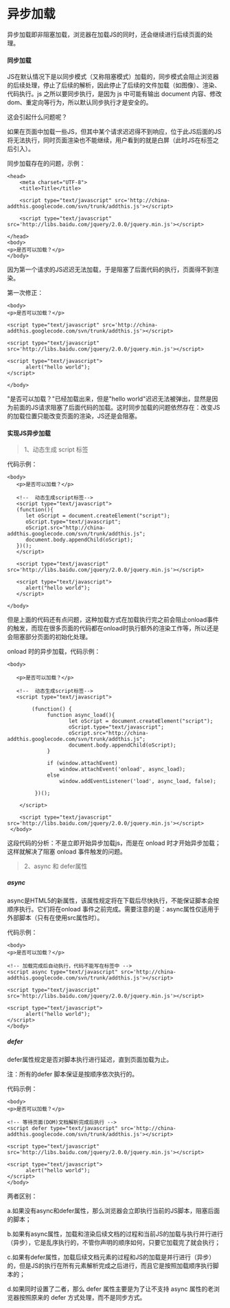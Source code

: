 # 异步加载

异步加载即非阻塞加载，浏览器在加载JS的同时，还会继续进行后续页面的处理。

#### 同步加载

JS在默认情况下是以同步模式（又称阻塞模式）加载的，同步模式会阻止浏览器的后续处理，停止了后续的解析，因此停止了后续的文件加载（如图像）、渲染、代码执行。js 之所以要同步执行，是因为 js 中可能有输出 document 内容、修改dom、重定向等行为，所以默认同步执行才是安全的。

这会引起什么问题呢？

如果在页面中加载一些JS，但其中某个请求迟迟得不到响应，位于此JS后面的JS将无法执行，同时页面渲染也不能继续，用户看到的就是白屏（此时JS在<head>标签之后引入）。

同步加载存在的问题，示例：

```
<head>
    <meta charset="UTF-8">
    <title>Title</title>

    <script type="text/javascript" src='http://china-addthis.googlecode.com/svn/trunk/addthis.js'></script>

    <script type="text/javascript" src='http://libs.baidu.com/jquery/2.0.0/jquery.min.js'></script>

</head>
<body>
<p>是否可以加载？</p>
</body>
```

因为第一个请求的JS迟迟无法加载，于是阻塞了后面代码的执行，页面得不到渲染。

第一次修正：

```
<body>
<p>是否可以加载？</p>

<script type="text/javascript" src='http://china-addthis.googlecode.com/svn/trunk/addthis.js'></script>

<script type="text/javascript" src='http://libs.baidu.com/jquery/2.0.0/jquery.min.js'></script>

<script type="text/javascript">
      alert("hello world");
</script>

</body>
```
"是否可以加载？"已经加载出来，但是"hello world"迟迟无法被弹出，显然是因为前面的JS请求阻塞了后面代码的加载。这时同步加载的问题依然存在：改变JS的加载位置只能改变页面的渲染，JS还是会阻塞。

#### 实现JS异步加载

>1、动态生成 script 标签

代码示例：

```
<body>
   <p>是否可以加载？</p>

   <!--  动态生成script标签-->
   <script type="text/javascript">
   (function(){
      let oScript = document.createElement("script");
      oScript.type="text/javascript";
      oScript.src="http://china-addthis.googlecode.com/svn/trunk/addthis.js";
      document.body.appendChild(oScript);
   })();
   </script>

   <script type="text/javascript" src='http://libs.baidu.com/jquery/2.0.0/jquery.min.js'></script>

   <script type="text/javascript">
      alert("hello world");
   </script>

</body>
```

但是上面的代码还有点问题，这种加载方式在加载执行完之前会阻止onload事件的触发，而现在很多页面的代码都在onload时执行额外的渲染工作等，所以还是会阻塞部分页面的初始化处理。

onload 时的异步加载，代码示例：

```
<body>

   <p>是否可以加载？</p>

   <!--  动态生成script标签-->
   <script type="text/javascript">

        (function() {
             function async_load(){
                    let oScript = document.createElement("script");
                    oScript.type="text/javascript";
                    oScript.src="http://china-addthis.googlecode.com/svn/trunk/addthis.js";
                    document.body.appendChild(oScript);
             }

             if (window.attachEvent)
                 window.attachEvent('onload', async_load);
             else
                 window.addEventListener('load', async_load, false);

         })();

    </script>

    <script type="text/javascript" src='http://libs.baidu.com/jquery/2.0.0/jquery.min.js'></script>
 </body>
```

这段代码的分析：不是立即开始异步加载js，而是在 onload 时才开始异步加载；这样就解决了阻塞 onload 事件触发的问题。

>2、async 和 defer属性

##### async

async是HTML5的新属性，该属性规定将在下载后尽快执行，不能保证脚本会按顺序执行。它们将在onload 事件之前完成。需要注意的是：async属性仅适用于外部脚本（只有在使用src属性时）。

代码示例：

```
<body>
<p>是否可以加载？</p>

<!-- 加载完成后自动执行，代码不能写在标签中 -->
<script async type="text/javascript" src='http://china-addthis.googlecode.com/svn/trunk/addthis.js'></script>

<script type="text/javascript" src='http://libs.baidu.com/jquery/2.0.0/jquery.min.js'></script>

<script type="text/javascript">
      alert("hello world");
</script>
</body>
```

##### defer

defer属性规定是否对脚本执行进行延迟，直到页面加载为止。

注：所有的defer 脚本保证是按顺序依次执行的。

代码示例：

```
<body>
<p>是否可以加载？</p>

<!-- 等待页面(DOM)文档解析完成后执行 -->
<script defer type="text/javascript" src='http://china-addthis.googlecode.com/svn/trunk/addthis.js'></script>

<script type="text/javascript" src='http://libs.baidu.com/jquery/2.0.0/jquery.min.js'></script>

<script type="text/javascript">
      alert("hello world");
</script>
</body>
```

两者区别：

a.如果没有async和defer属性，那么浏览器会立即执行当前的JS脚本，阻塞后面的脚本；

b.如果有async属性，加载和渲染后续文档的过程和当前JS的加载与执行并行进行（异步），它是乱序执行的，不管你声明的顺序如何，只要它加载完了就会执行；

c.如果有defer属性，加载后续文档元素的过程和JS的加载是并行进行（异步）的，但是JS的执行在所有元素解析完成之后进行，而且它是按照加载顺序执行脚本的；

d.如果同时设置了二者，那么 defer 属性主要是为了让不支持 async 属性的老浏览器按照原来的 defer 方式处理，而不是同步方式。














